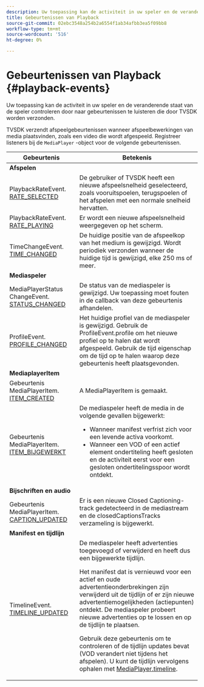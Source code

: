 ```yaml
---
description: Uw toepassing kan de activiteit in uw speler en de veranderende staat van de speler controleren door naar gebeurtenissen te luisteren die door TVSDK worden verzonden.
title: Gebeurtenissen van Playback
source-git-commit: 02ebc3548a254b2a6554f1ab34afbb3ea5f09bb8
workflow-type: tm+mt
source-wordcount: '516'
ht-degree: 0%

---
```


# Gebeurtenissen van Playback {#playback-events}

Uw toepassing kan de activiteit in uw speler en de veranderende staat van de speler controleren door naar gebeurtenissen te luisteren die door TVSDK worden verzonden.

TVSDK verzendt afspeelgebeurtenissen wanneer afspeelbewerkingen van media plaatsvinden, zoals een video die wordt afgespeeld. Registreer listeners bij de `MediaPlayer` -object voor de volgende gebeurtenissen.

<table frame="all" colsep="1" rowsep="1" id="table_922EEA3DE0BD47BA982E11F890CA0A6B"> 
 <thead> 
  <tr rowsep="1"> 
   <th colname="1" class="entry"> Gebeurtenis </th> 
   <th colname="2" class="entry"> Betekenis </th> 
  </tr> 
 </thead>
 <tbody> 
  <tr rowsep="1"> 
   <td colname="1"><b>Afspelen</b> </td> 
   <td colname="2"> </td>
  </tr> 
  <tr rowsep="1"> 
   <td colname="1">PlaybackRateEvent.<a href="https://help.adobe.com/en_US/primetime/api/psdk/asdoc-dhls_1.4/com/adobe/mediacore/events/PlaybackRateEvent.html#RATE_SELECTED" format="html" scope="external"> RATE_SELECTED</a> </td> 
   <td colname="2"> De gebruiker of TVSDK heeft een nieuwe afspeelsnelheid geselecteerd, zoals vooruitspoelen, terugspoelen of het afspelen met een normale snelheid hervatten. </td> 
  </tr> 
  <tr rowsep="1"> 
   <td colname="1">PlaybackRateEvent.<a href="https://help.adobe.com/en_US/primetime/api/psdk/asdoc-dhls_1.4/com/adobe/mediacore/events/PlaybackRateEvent.html#RATE_PLAYING" format="html" scope="external"> RATE_PLAYING</a> </td> 
   <td colname="2"> Er wordt een nieuwe afspeelsnelheid weergegeven op het scherm. </td> 
  </tr> 
  <tr rowsep="1"> 
   <td colname="1"> TimeChangeEvent.<a href="https://help.adobe.com/en_US/primetime/api/psdk/asdoc-dhls_1.4/com/adobe/mediacore/events/TimeChangeEvent.html#TIME_CHANGED" format="html" scope="external"> TIME_CHANGED</a> </td> 
   <td colname="2"> De huidige positie van de afspeelkop van het medium is gewijzigd. Wordt periodiek verzonden wanneer de huidige tijd is gewijzigd, elke 250 ms of meer. </td> 
  </tr> 
  <tr rowsep="1"> 
   <td colname="1"><b>Mediaspeler</b> </td> 
   <td colname="2"> </td>
  </tr> 
  <tr rowsep="1"> 
   <td colname="1">MediaPlayerStatus ChangeEvent.<a href="https://help.adobe.com/en_US/primetime/api/psdk/asdoc-dhls_1.4/com/adobe/mediacore/events/MediaPlayerStatusChangeEvent.html#STATUS_CHANGED" format="html" scope="external"> STATUS_CHANGED</a> </td> 
   <td colname="2"> De status van de mediaspeler is gewijzigd. Uw toepassing moet fouten in de callback van deze gebeurtenis afhandelen. </td> 
  </tr> 
  <tr rowsep="1"> 
   <td colname="1">ProfileEvent.<a href="https://help.adobe.com/en_US/primetime/api/psdk/asdoc-dhls_1.4/com/adobe/mediacore/events/ProfileEvent.html#PROFILE_CHANGED" format="html" scope="external"> PROFILE_CHANGED</a> </td> 
   <td colname="2">Het huidige profiel van de mediaspeler is gewijzigd. Gebruik de <span class="codeph"> ProfileEvent.profile</span> om het nieuwe profiel op te halen dat wordt afgespeeld. Gebruik de <span class="codeph"> tijd</span> eigenschap om de tijd op te halen waarop deze gebeurtenis heeft plaatsgevonden. </td> 
  </tr> 
  <tr rowsep="1"> 
   <td colname="1"><b>MediaplayerItem</b> </td> 
   <td colname="2"> </td>
  </tr> 
  <tr rowsep="1"> 
   <td colname="1">Gebeurtenis MediaPlayerItem.<a href="https://help.adobe.com/en_US/primetime/api/psdk/asdoc-dhls_1.4/com/adobe/mediacore/events/MediaPlayerItemEvent.html#ITEM_CREATED" format="html" scope="external"> ITEM_CREATED</a> </td> 
   <td colname="2">A <span class="codeph"> MediaPlayerItem</span> is gemaakt. </td> 
  </tr> 
  <tr rowsep="1"> 
   <td colname="1">Gebeurtenis MediaPlayerItem.<a href="https://help.adobe.com/en_US/primetime/api/psdk/asdoc-dhls_1.4/com/adobe/mediacore/events/MediaPlayerItemEvent.html#ITEM_UPDATED" format="html" scope="external"> ITEM_BIJGEWERKT</a> </td> 
   <td colname="2">De mediaspeler heeft de media in de volgende gevallen bijgewerkt: 
    <ul id="ul_E4D1A1D468544C3B9F8046E9B68A956D"> 
     <li id="li_35A2A417BF924E039D9CB36CFBCDFEB6">Wanneer manifest verfrist zich voor een levende activa voorkomt. </li> 
     <li id="li_E7AB380C212B4011B07C3B313282681C">Wanneer een VOD of een actief element ondertiteling heeft gesloten en de activiteit eerst voor een gesloten ondertitelingsspoor wordt ontdekt. </li> 
    </ul> </td> 
  </tr> 
  <tr rowsep="1"> 
   <td colname="1"><b>Bijschriften en audio</b> </td> 
   <td colname="2"> </td>
  </tr> 
  <tr rowsep="1"> 
   <td colname="1"> Gebeurtenis MediaPlayerItem.<a href="https://help.adobe.com/en_US/primetime/api/psdk/asdoc-dhls_1.4/com/adobe/mediacore/events/MediaPlayerItemEvent.html#CAPTION_UPDATED" format="html" scope="external"> CAPTION_UPDATED</a> </td> 
   <td colname="2">Er is een nieuwe Closed Captioning-track gedetecteerd in de mediastream en de <span class="codeph"> closedCaptionsTracks</span> verzameling is bijgewerkt. </td> 
  </tr> 
  <tr rowsep="1"> 
   <td colname="1"><b>Manifest en tijdlijn</b> </td> 
   <td colname="2"> </td>
  </tr> 
  <tr rowsep="0"> 
   <td colname="1">TimelineEvent.<a href="https://help.adobe.com/en_US/primetime/api/psdk/asdoc-dhls_1.4/com/adobe/mediacore/events/TimelineEvent.html#TIMELINE_UPDATED" format="html" scope="external"> TIMELINE_UPDATED</a> </td> 
   <td colname="2">De mediaspeler heeft advertenties toegevoegd of verwijderd en heeft dus een bijgewerkte tijdlijn. <p>Het manifest dat is vernieuwd voor een actief en oude advertentieonderbrekingen zijn verwijderd uit de tijdlijn of er zijn nieuwe advertentiemogelijkheden (actiepunten) ontdekt. De mediaspeler probeert nieuwe advertenties op te lossen en op de tijdlijn te plaatsen. </p> <p> Gebruik deze gebeurtenis om te controleren of de tijdlijn updates bevat (VOD verandert niet tijdens het afspelen). U kunt de tijdlijn vervolgens ophalen met <a href="https://help.adobe.com/en_US/primetime/api/psdk/asdoc-dhls_1.4/com/adobe/mediacore/MediaPlayer.html#timeline" format="html" scope="external"> MediaPlayer.timeline</a>. </p> </td> 
  </tr> 
 </tbody> 
</table>
